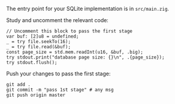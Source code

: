The entry point for your SQLite implementation is in `src/main.zig`.

Study and uncomment the relevant code: 

```zig
// Uncomment this block to pass the first stage
var buf: [2]u8 = undefined;
_ = try file.seekTo(16);
_ = try file.read(&buf);
const page_size = std.mem.readInt(u16, &buf, .big);
try stdout.print("database page size: {}\n", .{page_size});
try stdout.flush();
```

Push your changes to pass the first stage:

```
git add .
git commit -m "pass 1st stage" # any msg
git push origin master
```
